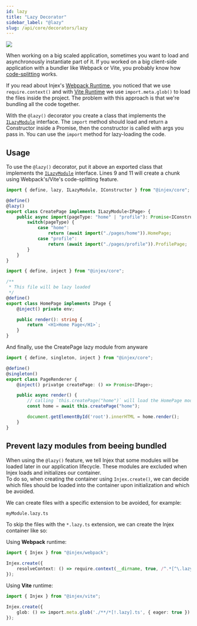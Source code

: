 ```yaml
---
id: lazy
title: "Lazy Decorator"
sidebar_label: "@lazy"
slug: /api/core/decorators/lazy
---
```


<img class="decorator-badge" src="https://img.shields.io/badge/Type-Class%20Decorator-blue?style=for-the-badge" />

When working on a big scaled application, sometimes you want to load and asynchronously instantiate part of it. If you worked on a big client-side application with a bundler like Webpack or Vite, you probably know how [code-splitting](https://webpack.js.org/guides/code-splitting/) works.

If you read about Injex's [Webpack Runtime](/docs/runtimes/webpack), you noticed that we use `require.context()` and with [Vite Runtime](/docs/runtimes/vite) we use `import.meta.glob()` to load the files inside the project. The problem with this approach is that we're bundling all the code together.

With the `@lazy()` decorator you create a class that implements the [`ILazyModule`](/docs/api/core/enums-interfaces#ilazymodule) interface. The `import` method should load and return a Constructor inside a Promise, then the constructor is called with args you pass in. You can use the `import` method for lazy-loading the code.

## Usage

To use the `@lazy()` decorator, put it above an exported class that implements the [`ILazyModule`](/docs/api/core/enums-interfaces#ilazymodule) interface. Lines 9 and 11 will create a chunk using Webpack's/Vite's code-splitting feature.

```ts {4,9,11}
import { define, lazy, ILazyModule, IConstructor } from "@injex/core";

@define()
@lazy()
export class CreatePage implements ILazyModule<IPage> {
    public async import(pageType: "home" | "profile"): Promise<IConstructor<IPage>> {
        switch(pageType) {
            case "home":
                return (await import("./pages/home")).HomePage;
            case "profile":
                return (await import("./pages/profile")).ProfilePage;
        }
    }
}
```

```ts title="home.lazy.ts"
import { define, inject } from "@injex/core";

/**
 * This file will be lazy loaded
 */
@define()
export class HomePage implements IPage {
    @inject() private env;

    public render(): string {
        return `<H1>Home Page</H1>`;
    }
}
```

And finally, use the CreatePage lazy module from anyware

```ts
import { define, singleton, inject } from "@injex/core";

@define()
@singleton()
export class PageRenderer {
    @inject() privatge createPage: () => Promise<IPage>;

    public async render() {
        // calling `this.createPage("home")` will load the HomePage module chunk asynchronously.
        const home = await this.createPage("home");

        document.getElementById('root').innerHTML = home.render();
    }
}
```

## Prevent lazy modules from beeing bundled

When using the `@lazy()` feature, we tell Injex that some modules will be loaded later in our application lifecycle. These modules are excluded when Injex loads and initializes our container.  
To do so, when creating the container using `Injex.create()`, we can decide which files should be loaded into the container upon initialization and which be avoided.

We can create files with a specific extension to be avoided, for example:

```bash
myModule.lazy.ts
```

To skip the files with the `*.lazy.ts` extension, we can create the Injex container like so:

Using **Webpack** runtime:

```typescript
import { Injex } from "@injex/webpack";

Injex.create({
    resolveContext: () => require.context(__dirname, true, /^.*[^\.lazy]\.ts$/)
});
```

Using **Vite** runtime:

```typescript
import { Injex } from "@injex/vite";

Injex.create({
    glob: () => import.meta.glob('./**/*[!.lazy].ts', { eager: true })
});
```